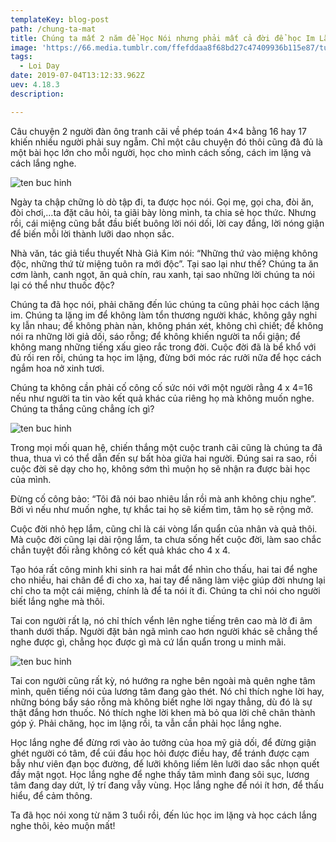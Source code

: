 ```yaml
---
templateKey: blog-post
path: /chung-ta-mat
title: Chúng ta mất 2 năm để Học Nói nhưng phải mất cả đời để học Im Lặng
image: 'https://66.media.tumblr.com/ffefddaa8f68bd27c47409936b115e87/tumblr_inline_poew6aaJp11r7lm6r_1280.jpg' 
tags:
  - Loi Day
date: 2019-07-04T13:12:33.962Z
uev: 4.18.3
description:

---
```


Câu chuyện 2 người đàn ông tranh cãi về phép toán 4×4 bằng 16 hay 17 khiến nhiều người phải suy ngẫm. Chỉ một câu chuyện đó thôi cũng đã đủ là một bài học lớn cho mỗi người, học cho mình cách sống, cách im lặng và cách lắng nghe.

![ten buc hinh](http://2.tinhhoa.net/wpcontent/uploads/2014/08/135.jpeg "ten buc hinh")

Ngày ta chập chững lò dò tập đi, ta được học nói. Gọi mẹ, gọi cha, đòi ăn, đòi chơi,…ta đặt câu hỏi, ta giãi bày lòng mình, ta chia sẻ học thức. Nhưng rồi, cái miệng cũng bắt đầu biết buông lời nói dối, lời cay đắng, lời nóng giận để biến mỗi lời thành lưỡi dao nhọn sắc.

Nhà văn, tác giả tiểu thuyết Nhà Giả Kim nói: “Những thứ vào miệng không độc, những thứ từ miệng tuôn ra mới độc”. Tại sao lại như thế? Chúng ta ăn cơm lành, canh ngọt, ăn quả chín, rau xanh, tại sao những lời chúng ta nói lại có thể như thuốc độc?

Chúng ta đã học nói, phải chăng đến lúc chúng ta cũng phải học cách lặng im. Chúng ta lặng im để không làm tổn thương người khác, không gây nghi kỵ lẫn nhau; để không phàn nàn, không phán xét, không chì chiết; để không nói ra những lời giả dối, sáo rỗng; để không khiến người ta nổi giận; để không mang những tiếng xấu gieo rắc trong đời. Cuộc đời đã là bể khổ với đủ rối ren rồi, chúng ta học im lặng, đừng bới móc rác rưởi nữa để học cách ngắm hoa nở xinh tươi.

Chúng ta không cần phải cố công cố sức nói với một người rằng 4 x 4=16 nếu như người ta tin vào kết quả khác của riêng họ mà không muốn nghe. Chúng ta thắng cũng chẳng ích gì?

![ten buc hinh](http://2.tinhhoa.net/wpcontent/uploads/2014/08/21003.jpg "ten buc hinh")

Trong mọi mối quan hệ, chiến thắng một cuộc tranh cãi cũng là chúng ta đã thua, thua vì có thể dẫn đến sự bất hòa giữa hai người. Đúng sai ra sao, rồi cuộc đời sẽ dạy cho họ, không sớm thì muộn họ sẽ nhận ra được bài học của mình.

Đừng cố công bảo: “Tôi đã nói bao nhiêu lần rồi mà anh không chịu nghe”. Bởi vì nếu như muốn nghe, tự khắc tai họ sẽ kiếm tìm, tâm họ sẽ rộng mở.

Cuộc đời nhỏ hẹp lắm, cũng chỉ là cái vòng lẩn quẩn của nhân và quả thôi. Mà cuộc đời cũng lại dài rộng lắm, ta chưa sống hết cuộc đời, làm sao chắc chắn tuyệt đối rằng không có kết quả khác cho 4 x 4.

Tạo hóa rất công minh khi sinh ra hai mắt để nhìn cho thấu, hai tai để nghe cho nhiều, hai chân để đi cho xa, hai tay để năng làm việc giúp đời nhưng lại chỉ cho ta một cái miệng, chính là để ta nói ít đi. Chúng ta chỉ nói cho người biết lắng nghe mà thôi.

Tai con người rất lạ, nó chỉ thích vểnh lên nghe tiếng trên cao mà lờ đi âm thanh dưới thấp. Người đặt bản ngã mình cao hơn người khác sẽ chẳng thể nghe được gì, chẳng học được gì mà cứ lẩn quẩn trong u minh mãi.

![ten buc hinh](http://2.tinhhoa.net/wpcontent/uploads/2014/08/3773405237_507c625748_b.jpg "ten buc hinh")

Tai con người cũng rất kỳ, nó hướng ra nghe bên ngoài mà quên nghe tâm mình, quên tiếng nói của lương tâm đang gào thét. Nó chỉ thích nghe lời hay, những bóng bẩy sáo rỗng mà không biết nghe lời ngay thẳng, dù đó là sự thật đắng hơn thuốc. Nó thích nghe lời khen mà bỏ qua lời chê chân thành góp ý. Phải chăng, học im lặng rồi, ta vẫn cần phải học lắng nghe.

Học lắng nghe để đừng rơi vào ảo tưởng của hoa mỹ giả dối, để đừng giận ghét người có tâm, để cúi đầu học hỏi được điều hay, để tránh được cạm bẫy như viên đạn bọc đường, để lưỡi không liếm lên lưỡi dao sắc nhọn quết đầy mật ngọt. Học lắng nghe để nghe thấy tâm mình đang sôi sục, lương tâm đang day dứt, lý trí đang vẫy vùng. Học lắng nghe để nói ít hơn, để thấu hiểu, để cảm thông.

Ta đã học nói xong từ năm 3 tuổi rồi, đến lúc học im lặng và học cách lắng nghe thôi, kẻo muộn mất!

